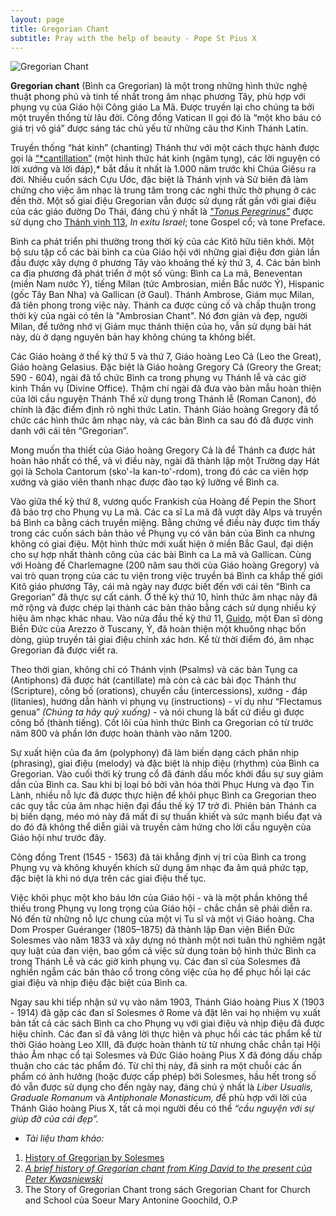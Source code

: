 ```yaml
---
layout: page
title: Gregorian Chant
subtitle: Pray with the help of beauty - Pope St Pius X
---
```


![Gregorian Chant](https://knightstemplar.co/wp-content/uploads/2023/09/gregorian-chant-texture.png)

**Gregorian chant** (Bình ca Gregorian) là một trong những hình thức nghệ thuật phong phú và tinh tế nhất trong âm nhạc phương Tây, phù hợp với phụng vụ của Giáo hội Công giáo La Mã. Được truyền lại cho chúng ta bởi một truyền thống từ lâu đời. Công đồng Vatican II gọi đó là “một kho báu có giá trị vô giá” được sáng tác chủ yếu từ những câu thơ Kinh Thánh Latin.

Truyền thống “hát kinh” (chanting) Thánh thư với một cách thực hành được  gọi là [“*cantillation”](https://www.britannica.com/art/cantillation) (một hình thức hát kinh (ngâm tụng), các lời nguyện có lời xướng và lời đáp),* bắt đầu ít nhất là 1.000 năm trước khi Chúa Giêsu ra đời. Nhiều cuốn sách Cựu Ước, đặc biệt là Thánh vịnh và Sử biên đã làm chứng cho việc âm nhạc là trung tâm trong các nghi thức thờ phụng ở các đền thờ. Một số giai điệu Gregorian vẫn được sử dụng rất gần với giai điệu của các giáo đường Do Thái, đáng chú ý nhất là [*"Tonus Peregrinus"*](https://www.youtube.com/watch?v=Ya11vy_s1-w) được sử dụng cho [Thánh vịnh 113][1], *In exitu Israel*; tone Gospel cổ; và tone Preface.

Bình ca phát triển phi thường trong thời kỳ của các Kitô hữu tiên khởi. Một bộ sưu tập cổ các bài bình ca của Giáo hội với những giai điệu đơn giản lần đầu được xây dựng ở phương Tây vào khoảng thế kỷ thứ 3, 4. Các bản bình ca địa phương đã phát triển ở một số vùng: Bình ca La mã, Beneventan (miền Nam nước Ý), tiếng Milan (tức Ambrosian, miền Bắc nước Ý), Hispanic (gốc Tây Ban Nha) và Gallican (ở Gaul). Thánh Ambrose, Giám mục Milan, đã tiên phong trong việc này. Thánh ca được củng cố và chấp thuận trong thời kỳ của ngài có tên là "Ambrosian Chant". Nó đơn giản và đẹp, người Milan, để tưởng nhớ vị Giám mục thánh thiện của họ, vẫn sử dụng bài hát này, dù ở dạng nguyên bản hay không chúng ta không biết. 

Các Giáo hoàng ở thế kỷ thứ 5 và thứ 7, Giáo hoàng Leo Cả (Leo the Great), Giáo hoàng Gelasius. Đặc biệt là Giáo hoàng Gregory Cả (Greory the Great; 590 - 604), ngài đã tổ chức Bình ca trong phụng vụ Thánh lễ và các giờ kinh Thần vụ (Divine Office). Thậm chí ngài đã đưa vào bản mẫu hoàn thiện của lời cầu nguyện Thánh Thể xử dụng trong Thánh lễ (Roman Canon), đó chính là đặc điểm định rõ nghi thức Latin. Thánh Giáo hoàng Gregory đã tổ chức các hình thức âm nhạc này, và các bản Bình ca sau đó đã được vinh danh với cái tên “Gregorian”.

Mong muốn tha thiết của Giáo hoàng Gregory Cả là để Thánh ca được hát hoàn hảo nhất có thể, và vì điều này, ngài đã thành lập một Trường dạy Hát gọi là Schola Cantorum (sko'-la kan-to'-rdom), trong đó các ca viên hợp xướng và giáo viên thanh nhạc được đào tạo kỹ lưỡng về Bình ca.

Vào giữa thế kỷ thứ 8, vương quốc Frankish của Hoàng đế  Pepin the Short đã bảo trợ cho Phụng vụ La mã. Các ca sĩ La mã đã vượt dãy Alps và truyền bá Bình ca bằng cách truyền miệng. Bằng chứng về điều này được tìm thấy trong các cuốn sách bản thảo về Phụng vụ có văn bản của Bình ca nhưng không có giai điệu. Một hình thức mới xuất hiện ở miền Bắc Gaul, đại diện cho sự hợp nhất thành công của các bài Bình ca La mã và Gallican. Cùng với Hoàng đế Charlemagne (200 năm sau thời của Giáo hoàng Gregory) và vai trò quan trọng của các tu viện trong việc truyền bá Bình ca khắp thế giới Kitô giáo phương Tây, cái mà ngày nay được biết đến với cái tên “Bình ca Gregorian” đã thực sự cất cánh. Ở thế kỷ thứ 10, hình thức âm nhạc này đã mở rộng và được chép lại thành các bản thảo bằng cách sử dụng nhiều ký hiệu âm nhạc khác nhau. Vào nửa đầu thế kỷ thứ 11, [Guido](https://www.notion.so/Guido-D-arezzo-an-s-ph-t-minh-ra-c-c-n-t-nh-c-d67d31c6046b435abf3a39a8c9cedf8b?pvs=21), một Đan sĩ dòng Biển Đức của Arezzo ở Tuscany, Ý, đã hoàn thiện một khuông nhạc bốn dòng, giúp truyền tải giai điệu chính xác hơn. Kể từ thời điểm đó, âm nhạc Gregorian đã được viết ra.

Theo thời gian, không chỉ có Thánh vịnh (Psalms) và các bản Tụng ca (Antiphons) đã được hát (cantillate) mà còn cả các bài đọc Thánh thư (Scripture), công bố (orations), chuyển cầu (intercessions), xướng - đáp (litanies), hướng dẫn hành vi phụng vụ (instructions) - ví dụ như “Flectamus genua” *(Chúng ta hãy quỳ xuống)* - và nói chung là bất cứ điều gì được công bố (thành tiếng). Cốt lõi của hình thức Bình ca Gregorian có từ trước năm 800 và phần lớn được hoàn thành vào năm 1200.

Sự xuất hiện của đa âm (polyphony) đã làm biến dạng cách phân nhịp (phrasing), giai điệu (melody) và đặc biệt là nhịp điệu (rhythm) của Bình ca Gregorian. Vào cuối thời kỳ trung cổ đã đánh dấu mốc khởi đầu sự suy giảm dần của Bình ca. Sau khi bị loại bỏ bởi văn hóa thời Phục Hưng và đạo Tin Lành, nhiều nỗ lực đã được thực hiện để khôi phục Bình ca Gregorian theo các quy tắc của âm nhạc hiện đại đầu thế kỷ 17 trở đi. Phiên bản Thánh ca bị biến dạng, méo mó này đã mất đi sự thuần khiết và sức mạnh biểu đạt và do đó đã không thể diễn giải và truyền cảm hứng cho lời cầu nguyện của Giáo hội như trước đây.

Công đồng Trent (1545 - 1563) đã tái khẳng định vị trí của Bình ca trong Phụng vụ và không khuyến khích sử dụng âm nhạc đa âm quá phức tạp, đặc biệt là khi nó dựa trên các giai điệu thế tục.

Việc khôi phục một kho báu lớn của Giáo hội - và là một phần không thể thiếu trong Phụng vụ long trọng của Giáo hội - chắc chắn sẽ phải diễn ra. Nó đến từ những nỗ lực chung của một vị Tu sĩ và một vị Giáo hoàng. Cha Dom Prosper Guéranger (1805–1875) đã thành lập Đan viện Biển Đức Solesmes vào năm 1833 và xây dựng nó thành một nơi tuân thủ nghiêm ngặt quy luật của đan viện, bao gồm cả việc sử dụng toàn bộ hình thức Bình ca trong Thánh Lễ và các giờ kinh phụng vụ. Các đan sĩ của Solesmes đã nghiền ngẫm các bản thảo cổ trong công việc của họ để phục hồi lại các giai điệu và nhịp điệu đặc biệt của Bình ca.

Ngay sau khi tiếp nhận sứ vụ vào năm 1903, Thánh Giáo hoàng Pius X (1903 - 1914) đã gặp các đan sĩ Solesmes ở Rome và đặt lên vai họ nhiệm vụ xuất bản tất cả các sách Bình ca cho Phụng vụ với giai điệu và nhịp điệu đã được hiệu chỉnh. Các đan sĩ đã vâng lời thực hiện và phục hồi các tác phẩm kể từ thời Giáo hoàng Leo XIII, đã được hoàn thành từ từ nhưng chắc chắn tại Hội thảo Âm nhạc cổ tại Solesmes và Đức Giáo hoàng Pius X đã đóng dấu chấp thuận cho các tác phẩm đó. Từ chỉ thị này, đã sinh ra một chuỗi các ấn phẩm có ảnh hưởng (hoặc được cấp phép) bởi Solesmes, hầu hết trong số đó vẫn được sử dụng cho đến ngày nay, đáng chú ý nhất là *Liber Usualis, Graduale Romanum* và *Antiphonale Monasticum, đ*ể phù hợp với lời của Thánh Giáo hoàng Pius X, tất cả mọi người đều có thể *“cầu nguyện với sự giúp đỡ của cái đẹp”.*

* *Tài liệu tham khảo:*

1. [History of Gregorian by Solesmes](https://www.solesmes.com/history)
2. [*A brief history of Gregorian chant from King David to the present của Peter Kwasniewski*](https://www.lifesitenews.com/blogs/a-brief-history-of-gregorian-chant-from-king-david-to-the-present/)
3. The Story of Gregorian Chant trong sách Gregorian Chant for Church and School của Soeur Mary Antonine Goochild, O.P

[1]: <> "Thánh vịnh 113, theo cách đánh số Do Thái (Masoretic). Đối với cách đánh số Septuagint (Hy Lạp) hoặc Latin Vulgate (Latin) là Thánh vịnh 114, 115"
